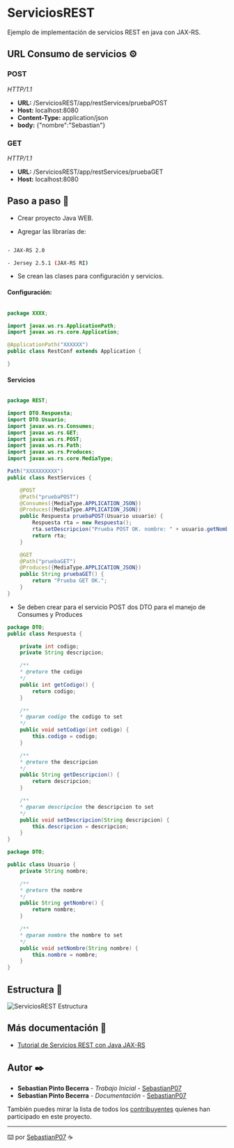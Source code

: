 # ServiciosREST

Ejemplo de implementación de servicios REST en java con JAX-RS.

## URL Consumo de servicios ⚙️

### POST 
_HTTP/1.1_
* **URL:** /ServiciosREST/app/restServices/pruebaPOST
* **Host:** localhost:8080
* **Content-Type:** application/json
* **body:** {"nombre":"Sebastian"}

### GET
_HTTP/1.1_
* **URL:** /ServiciosREST/app/restServices/pruebaGET
* **Host:** localhost:8080

## Paso a paso 🔧

* Crear proyecto Java WEB.

* Agregar las librarías de:

``` bash

- JAX-RS 2.0

- Jersey 2.5.1 (JAX-RS RI)

```

* Se crean las clases para configuración y servicios.

#### Configuración:
``` java

package XXXX;

import javax.ws.rs.ApplicationPath;
import javax.ws.rs.core.Application;

@ApplicationPath("XXXXXX")
public class RestConf extends Application {

}

```



#### Servicios

``` java

package REST;

import DTO.Respuesta;
import DTO.Usuario;
import javax.ws.rs.Consumes;
import javax.ws.rs.GET;
import javax.ws.rs.POST;
import javax.ws.rs.Path;
import javax.ws.rs.Produces;
import javax.ws.rs.core.MediaType;

Path("XXXXXXXXXX")
public class RestServices {

    @POST
    @Path("pruebaPOST")
    @Consumes({MediaType.APPLICATION_JSON})
    @Produces({MediaType.APPLICATION_JSON})
    public Respuesta pruebaPOST(Usuario usuario) {
        Respuesta rta = new Respuesta();
        rta.setDescripcion("Prueba POST OK. nombre: " + usuario.getNombre());
        return rta;
    }

    @GET
    @Path("pruebaGET")
    @Produces({MediaType.APPLICATION_JSON})
    public String pruebaGET() {
        return "Prueba GET OK.";
    }
}

```

* Se deben crear para el servicio POST dos DTO para el manejo de Consumes y Produces

``` java
package DTO;
public class Respuesta {

    private int codigo;
    private String descripcion;

    /**
    * @return the codigo
    */
    public int getCodigo() {
        return codigo;
    }

    /**
    * @param codigo the codigo to set
    */
    public void setCodigo(int codigo) {
        this.codigo = codigo;
    }

    /**
    * @return the descripcion
    */
    public String getDescripcion() {
        return descripcion;
    }

    /**
    * @param descripcion the descripcion to set
    */
    public void setDescripcion(String descripcion) {
        this.descripcion = descripcion;
    }
}

package DTO;

public class Usuario {
    private String nombre;

    /**
    * @return the nombre
    */
    public String getNombre() {
        return nombre;
    }

    /**
    * @param nombre the nombre to set
    */
    public void setNombre(String nombre) {
        this.nombre = nombre;
    }
}
```

## Estructura 🔩
![ServiciosREST Estructura](https://github.com/SebastianP07/ServiciosREST/web/images/Estructura_proyecto.jpg)

## Más documentación 📖
* [Tutorial de Servicios REST con Java JAX-RS](https://www.oscarblancarteblog.com/api-rest-java-jax-rs/)


## Autor ✒️

* **Sebastian Pinto Becerra** - *Trabajo Inicial* - [SebastianP07](https://github.com/SebastianP07)
* **Sebastian Pinto Becerra** - *Documentación* -  [SebastianP07](https://github.com/SebastianP07)

También puedes mirar la lista de todos los [contribuyentes](https://github.com/SebastianP07/ServiciosREST/graphs/contributors) quíenes han participado en este proyecto. 


---
⌨️ por [SebastianP07](https://github.com/SebastianP07) ☕